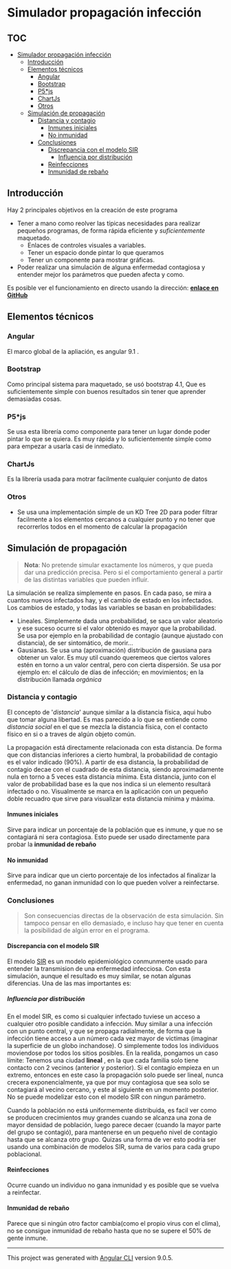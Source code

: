 # Simulador propagación infección
## TOC
- [Simulador propagación infección](#simulador-propagaci-n-infecci-n)
  * [Introducción](#introducci-n)
  * [Elementos técnicos](#elementos-t-cnicos)
    + [Angular](#angular)
    + [Bootstrap](#bootstrap)
    + [P5*js](#p5-js)
    + [ChartJs](#chartjs)
    + [Otros](#otros)
  * [Simulación de propagación](#simulaci-n-de-propagaci-n)
    + [Distancia y contagio](#distancia-y-contagio)
      - [Inmunes iniciales](#inmunes-iniciales)
      - [No inmunidad](#no-inmunidad)
    + [Conclusiones](#conclusiones)
      - [Discrepancia con el modelo SIR](#discrepancia-con-el-modelo-sir)
        * [Influencia por distribución](#influencia-por-distribuci-n)
      - [Reinfecciones](#reinfecciones)
      - [Inmunidad de rebaño](#inmunidad-de-reba-o)
## Introducción
Hay 2 principales objetivos en la creación de este programa
- Tener a mano como reolver las típicas necesidades para realizar pequeños programas, de forma rápida eficiente y _suficientemente_ maquetado.
  - Enlaces de controles visuales a variables.
  - Tener un espacio donde pintar lo que queramos
  - Tener un componente para mostrar gráficas.
- Poder realizar una simulación de alguna enfermedad contagiosa y entender mejor los parámetros que pueden afecta y como.

Es posible ver el funcionamiento en directo usando la dirección: [**enlace en GitHub**](https://basvich.github.io/Propagation/)

## Elementos técnicos ##
### Angular ###
El marco global de la apliación, es angular 9.1 .
### Bootstrap ###
Como principal sistema para maquetado, se usó bootstrap 4.1, Que es suficientemente simple con buenos resultados sin tener que aprender demasiadas cosas.
### P5*js ###
Se usa esta librería como componente para tener un lugar donde poder pintar lo que se quiera. Es muy rápida y lo suficientemente simple como para empezar a usarla casi de inmediato.
### ChartJs ###
Es la librería usada para motrar facilmente cualquier conjunto de datos 

### Otros ### 
- Se usa una implementación simple de un KD Tree 2D para poder filtrar facilmente a los elementos cercanos a cualquier punto y no tener que recorrerlos todos en el momento de calcular la propagación

## Simulación de propagación
> **Nota**: No pretende simular exactamente los números, y que pueda dar una predicción precisa. Pero si el comportamiento general a partir de las distintas variables que pueden influir.

La simulación se realiza simplemente en pasos. En cada paso, se mira a cuantos nuevos infectados hay, y el cambio de estado en los infectados. Los cambios de estado, y todas las variables se basan en probabilidades:
- Lineales. Simplemente dada una probabilidad, se saca un valor aleatorio y ese suceso ocurre si el valor obtenido es mayor que la probabilidad. Se usa por ejemplo en la probabilidad de contagio (aunque ajustado con distancia), de ser sintomático, de morir...
- Gausianas. Se usa una (aproximación) distribución de gausiana para obtener un valor. Es muy util cuando queremeos que ciertos valores estén en torno a un valor central, pero con cierta dispersión. Se usa por ejemplo en: el cálculo de días de infección; en movimientos; en la distribución llamada _orgánica_

### Distancia y contagio ###
El concepto de '_distancia_' aunque similar a la distancia física, aqui hubo que tomar alguna libertad. Es mas parecido a lo que se entiende como _distancia social_ en el que se mezcla la distancia física, con el contacto físico en si o a traves de algún objeto común.

La propagación está directamente relacionada con esta distancia. De forma que con distancias inferiores a cierto humbral, la probabilidad de contagio es el valor indicado (90%). A partir de esa distancia, la probabilidad de contagio decae con el cuadrado de esta distancia, siendo aproximadamente nula en torno a 5 veces esta distancia mínima. Esta distancia, junto con el valor de probabilidad base es la que nos indica si un elemento resultará infectado o no. Visualmente se marca en la aplicación con un pequeño doble recuadro que sirve para visualizar esta distancia mínima y máxima.

#### Inmunes iniciales ###
Sirve para indicar un porcentaje de la población que es inmune, y que no se contagiará ni sera contagiosa. Esto puede ser usado directamente para probar la **inmunidad de rebaño**

#### No inmunidad ####
Sirve para indicar que un cierto porcentaje de los infectados al finalizar la enfermedad, no ganan inmunidad con lo que pueden volver a reinfectarse.

### Conclusiones ###
> Son consecuencias directas de la observación de esta simulación. Sin tampoco pensar en ello demasiado, e incluso hay que tener en cuenta la posibilidad de algún error en el programa.

#### Discrepancia con el modelo SIR ####
El modelo [SIR](https://es.wikipedia.org/wiki/Modelo_SIR) es un modelo epidemiológico conmunmente usado para entender la transmision de una enfermedad infecciosa. Con esta simulación, aunque el resultado es muy similar, se notan algunas diferencias. Una de las mas importantes es:
##### Influencia por distribución #####
En el model SIR, es como si cualquier infectado tuviese un acceso a cualquier otro posible candidato a infección. Muy similar a una infección con un punto central, y que se propaga radialmente, de forma que la infección tiene acceso a un número cada vez mayor de victimas (imaginar la superficie de un globo inchandose). O simplemente todos los individuos moviendose por todos los sitios posibles.
En la realida, pongamos un caso límite: Tenemos una ciudad **lineal** , en la que cada familia solo tiene contacto con 2 vecinos (anterior y posterior). Si el contagio empieza en un extremo, entonces en este caso la propagación solo puede ser lineal, nunca crecera exponencialmente, ya que por muy contagiosa que sea solo se contagiará al vecino cercano, y este al siguiente en un momento posterior. No se puede modelizar esto con el modelo SIR con ningun parámetro.

Cuando la población no está uniformemente distribuida, es facil ver como se producen crecimientos muy grandes cuando se alcanza una zona de mayor densidad de población, luego parece decaer (cuando la mayor parte del grupo se contagió), para mantenerse en un pequeño nivel de contagio hasta que se alcanza otro grupo. Quizas una forma de ver esto podría ser usando una combinación de modelos SIR, suma de varios para cada grupo poblacional.

#### Reinfecciones ####
Ocurre cuando un individuo no gana inmunidad y es posible que se vuelva a reinfectar.

#### Inmunidad de rebaño ####
Parece que si ningún otro factor cambia(como el propio virus con el clima), no se consigue inmunidad de rebaño hasta que no se supere el 50% de gente inmune.

---
This project was generated with [Angular CLI](https://github.com/angular/angular-cli) version 9.0.5.


